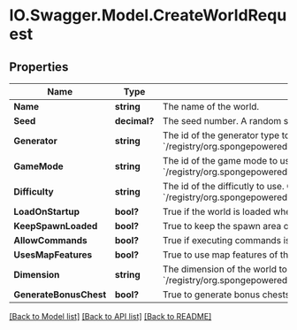 # IO.Swagger.Model.CreateWorldRequest
## Properties

Name | Type | Description | Notes
------------ | ------------- | ------------- | -------------
**Name** | **string** | The name of the world. | [optional] 
**Seed** | **decimal?** | The seed number. A random seed is generated if not provided. | [optional] 
**Generator** | **string** | The id of the generator type to use. Check &#x60;/registry/org.spongepowered.api.world.GeneratorType&#x60;. | [optional] 
**GameMode** | **string** | The id of the game mode to use. Check &#x60;/registry/org.spongepowered.api.entity.living.player.gamemode.GameMode&#x60;. | [optional] 
**Difficulty** | **string** | The id of the difficutly to use. Check &#x60;/registry/org.spongepowered.api.world.difficulty.Difficulty&#x60;. | [optional] 
**LoadOnStartup** | **bool?** | True if the world is loaded when the server starts, false otherwise. | [optional] 
**KeepSpawnLoaded** | **bool?** | True to keep the spawn area of the world loaded, even if it is empty. | [optional] 
**AllowCommands** | **bool?** | True if executing commands is allowed in the world. | [optional] 
**UsesMapFeatures** | **bool?** | True to use map features of the generator (such as villages). | [optional] 
**Dimension** | **string** | The dimension of the world to use. Check &#x60;/registry/org.spongepowered.api.world.DimensionType&#x60;. | [optional] 
**GenerateBonusChest** | **bool?** | True to generate bonus chests, false otherwise. | [optional] 

[[Back to Model list]](../README.md#documentation-for-models) [[Back to API list]](../README.md#documentation-for-api-endpoints) [[Back to README]](../README.md)

